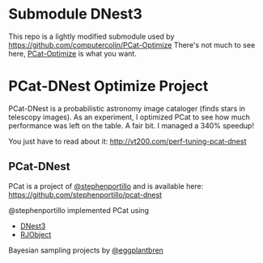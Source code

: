 Submodule DNest3
================

This repo is a lightly modified submodule used by https://github.com/computercolin/PCat-Optimize
There's not much to see here, [PCat-Optimize](https://github.com/computercolin/PCat-Optimize) 
is what you want.


PCat-DNest Optimize Project
===========================

PCat-DNest is a probabilistic astronomy image cataloger (finds stars in
telescopy images).
As an experiment, I optimized PCat to see how much performance was left on 
the table. A fair bit. I managed a 340% speedup!

You just have to read about it: http://vt200.com/perf-tuning-pcat-dnest


## PCat-DNest
PCat is a project of [@stephenportillo](https://github.com/stephenportillo) and is available here: https://github.com/stephenportillo/pcat-dnest

@stephenportillo implemented PCat using

- [DNest3](https://github.com/eggplantbren/DNest3)
- [RJObject](https://github.com/eggplantbren/RJObject)

Bayesian sampling projects by [@eggplantbren](https://github.com/eggplantbren)

